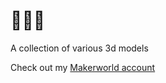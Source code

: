 # 💩💩💩

A collection of various 3d models 

Check out my [Makerworld account](https://makerworld.com/en/@minimaple)